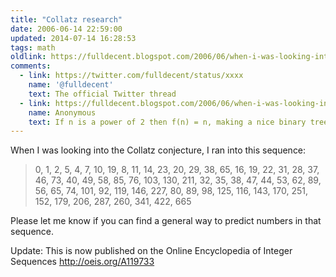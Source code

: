 ```yaml
---
title: "Collatz research"
date: 2006-06-14 22:59:00
updated: 2014-07-14 16:28:53
tags: math
oldlink: https://fulldecent.blogspot.com/2006/06/when-i-was-looking-into-collatz.html
comments:
  - link: https://twitter.com/fulldecent/status/xxxx
    name: '@fulldecent'
    text: The official Twitter thread
  - link: https://fulldecent.blogspot.com/2006/06/when-i-was-looking-into-collatz.html
    name: Anonymous
	text: If n is a power of 2 then f(n) = n, making a nice binary tree pattern. If n mod 4 = 0, then f(n) mod 4 = 0. The number of embedded binary trees increases for each leaf by twofold. Somehow 3^n is involved, powers of three are rampant, more so for the even elements. Because of the Collatz relationship, f(2x), f(2x-1) is probably the layout. Don't leave me hanging, explain math ASAP, ima PTFO after looking at this shit so long.
---
```


When I was looking into the Collatz conjecture, I ran into this sequence:

> 0, 1, 2, 5, 4, 7, 10, 19, 8, 11, 14, 23, 20, 29, 38, 65, 16, 19, 22, 31, 28, 37, 46, 73, 40, 49, 58, 85, 76, 103, 130, 211, 32, 35, 38, 47, 44, 53, 62, 89, 56, 65, 74, 101, 92, 119, 146, 227, 80, 89, 98, 125, 116, 143, 170, 251, 152, 179, 206, 287, 260, 341, 422, 665

Please let me know if you can find a general way to predict numbers in that sequence.

Update: This is now published on the Online Encyclopedia of Integer Sequences&#xA0;<a href="http://oeis.org/A119733">http://oeis.org/A119733</a>